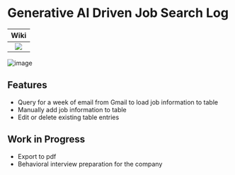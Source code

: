 # Generative AI Driven Job Search Log

|  Wiki | 
|:-----:|
|[<img src="https://eecs441.eecs.umich.edu/img/admin/wiki.png">][wiki_page]|

[wiki_page]: https://github.com/kyuhyunp/LangChainJob/wiki


![image](https://github.com/kyuhyunp/LangChainJob/assets/70357536/eb052d77-5433-445e-8563-c20b6ef75aca)

## Features
- Query for a week of email from Gmail to load job information to table
- Manually add job information to table
- Edit or delete existing table entries


## Work in Progress
- Export to pdf
- Behavioral interview preparation for the company
